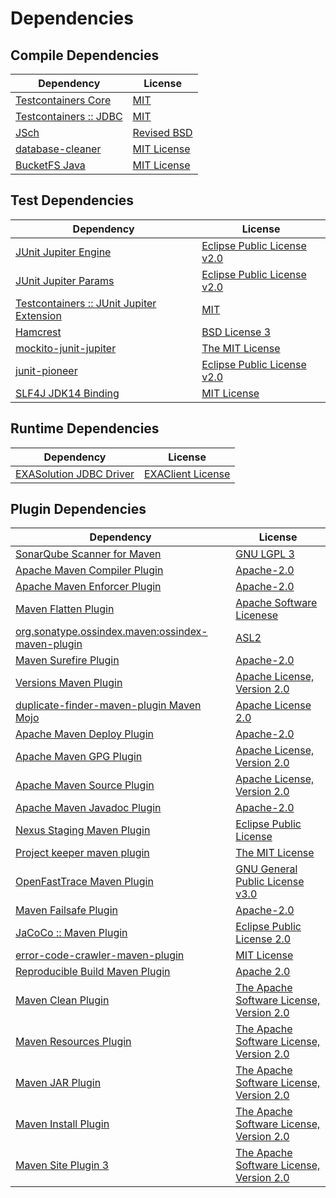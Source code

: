 <!-- @formatter:off -->
# Dependencies

## Compile Dependencies

| Dependency                  | License          |
| --------------------------- | ---------------- |
| [Testcontainers Core][0]    | [MIT][1]         |
| [Testcontainers :: JDBC][0] | [MIT][1]         |
| [JSch][2]                   | [Revised BSD][3] |
| [database-cleaner][4]       | [MIT License][5] |
| [BucketFS Java][6]          | [MIT License][7] |

## Test Dependencies

| Dependency                                     | License                          |
| ---------------------------------------------- | -------------------------------- |
| [JUnit Jupiter Engine][8]                      | [Eclipse Public License v2.0][9] |
| [JUnit Jupiter Params][8]                      | [Eclipse Public License v2.0][9] |
| [Testcontainers :: JUnit Jupiter Extension][0] | [MIT][1]                         |
| [Hamcrest][10]                                 | [BSD License 3][11]              |
| [mockito-junit-jupiter][12]                    | [The MIT License][13]            |
| [junit-pioneer][14]                            | [Eclipse Public License v2.0][9] |
| [SLF4J JDK14 Binding][15]                      | [MIT License][16]                |

## Runtime Dependencies

| Dependency                    | License                 |
| ----------------------------- | ----------------------- |
| [EXASolution JDBC Driver][17] | [EXAClient License][18] |

## Plugin Dependencies

| Dependency                                              | License                                        |
| ------------------------------------------------------- | ---------------------------------------------- |
| [SonarQube Scanner for Maven][19]                       | [GNU LGPL 3][20]                               |
| [Apache Maven Compiler Plugin][21]                      | [Apache-2.0][22]                               |
| [Apache Maven Enforcer Plugin][23]                      | [Apache-2.0][22]                               |
| [Maven Flatten Plugin][24]                              | [Apache Software Licenese][22]                 |
| [org.sonatype.ossindex.maven:ossindex-maven-plugin][25] | [ASL2][26]                                     |
| [Maven Surefire Plugin][27]                             | [Apache-2.0][22]                               |
| [Versions Maven Plugin][28]                             | [Apache License, Version 2.0][22]              |
| [duplicate-finder-maven-plugin Maven Mojo][29]          | [Apache License 2.0][30]                       |
| [Apache Maven Deploy Plugin][31]                        | [Apache-2.0][22]                               |
| [Apache Maven GPG Plugin][32]                           | [Apache License, Version 2.0][22]              |
| [Apache Maven Source Plugin][33]                        | [Apache License, Version 2.0][22]              |
| [Apache Maven Javadoc Plugin][34]                       | [Apache-2.0][22]                               |
| [Nexus Staging Maven Plugin][35]                        | [Eclipse Public License][36]                   |
| [Project keeper maven plugin][37]                       | [The MIT License][38]                          |
| [OpenFastTrace Maven Plugin][39]                        | [GNU General Public License v3.0][40]          |
| [Maven Failsafe Plugin][41]                             | [Apache-2.0][22]                               |
| [JaCoCo :: Maven Plugin][42]                            | [Eclipse Public License 2.0][43]               |
| [error-code-crawler-maven-plugin][44]                   | [MIT License][45]                              |
| [Reproducible Build Maven Plugin][46]                   | [Apache 2.0][26]                               |
| [Maven Clean Plugin][47]                                | [The Apache Software License, Version 2.0][26] |
| [Maven Resources Plugin][48]                            | [The Apache Software License, Version 2.0][26] |
| [Maven JAR Plugin][49]                                  | [The Apache Software License, Version 2.0][26] |
| [Maven Install Plugin][50]                              | [The Apache Software License, Version 2.0][26] |
| [Maven Site Plugin 3][51]                               | [The Apache Software License, Version 2.0][26] |

[0]: https://testcontainers.org
[1]: http://opensource.org/licenses/MIT
[2]: http://www.jcraft.com/jsch/
[3]: http://www.jcraft.com/jsch/LICENSE.txt
[4]: https://github.com/exasol/database-cleaner/
[5]: https://github.com/exasol/database-cleaner/blob/main/LICENSE
[6]: https://github.com/exasol/bucketfs-java/
[7]: https://github.com/exasol/bucketfs-java/blob/main/LICENSE
[8]: https://junit.org/junit5/
[9]: https://www.eclipse.org/legal/epl-v20.html
[10]: http://hamcrest.org/JavaHamcrest/
[11]: http://opensource.org/licenses/BSD-3-Clause
[12]: https://github.com/mockito/mockito
[13]: https://github.com/mockito/mockito/blob/main/LICENSE
[14]: https://junit-pioneer.org/
[15]: http://www.slf4j.org
[16]: http://www.opensource.org/licenses/mit-license.php
[17]: http://www.exasol.com
[18]: https://repo1.maven.org/maven2/com/exasol/exasol-jdbc/7.1.20/exasol-jdbc-7.1.20-license.txt
[19]: http://sonarsource.github.io/sonar-scanner-maven/
[20]: http://www.gnu.org/licenses/lgpl.txt
[21]: https://maven.apache.org/plugins/maven-compiler-plugin/
[22]: https://www.apache.org/licenses/LICENSE-2.0.txt
[23]: https://maven.apache.org/enforcer/maven-enforcer-plugin/
[24]: https://www.mojohaus.org/flatten-maven-plugin/
[25]: https://sonatype.github.io/ossindex-maven/maven-plugin/
[26]: http://www.apache.org/licenses/LICENSE-2.0.txt
[27]: https://maven.apache.org/surefire/maven-surefire-plugin/
[28]: https://www.mojohaus.org/versions/versions-maven-plugin/
[29]: https://github.com/basepom/duplicate-finder-maven-plugin
[30]: http://www.apache.org/licenses/LICENSE-2.0.html
[31]: https://maven.apache.org/plugins/maven-deploy-plugin/
[32]: https://maven.apache.org/plugins/maven-gpg-plugin/
[33]: https://maven.apache.org/plugins/maven-source-plugin/
[34]: https://maven.apache.org/plugins/maven-javadoc-plugin/
[35]: http://www.sonatype.com/public-parent/nexus-maven-plugins/nexus-staging/nexus-staging-maven-plugin/
[36]: http://www.eclipse.org/legal/epl-v10.html
[37]: https://github.com/exasol/project-keeper/
[38]: https://github.com/exasol/project-keeper/blob/main/LICENSE
[39]: https://github.com/itsallcode/openfasttrace-maven-plugin
[40]: https://www.gnu.org/licenses/gpl-3.0.html
[41]: https://maven.apache.org/surefire/maven-failsafe-plugin/
[42]: https://www.jacoco.org/jacoco/trunk/doc/maven.html
[43]: https://www.eclipse.org/legal/epl-2.0/
[44]: https://github.com/exasol/error-code-crawler-maven-plugin/
[45]: https://github.com/exasol/error-code-crawler-maven-plugin/blob/main/LICENSE
[46]: http://zlika.github.io/reproducible-build-maven-plugin
[47]: http://maven.apache.org/plugins/maven-clean-plugin/
[48]: http://maven.apache.org/plugins/maven-resources-plugin/
[49]: http://maven.apache.org/plugins/maven-jar-plugin/
[50]: http://maven.apache.org/plugins/maven-install-plugin/
[51]: http://maven.apache.org/plugins/maven-site-plugin/
